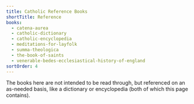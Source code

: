```yaml
---
title: Catholic Reference Books
shortTitle: Reference
books:
  - catena-aurea
  - catholic-dictionary
  - catholic-encyclopedia
  - meditations-for-layfolk
  - summa-theologica
  - the-book-of-saints
  - venerable-bedes-ecclesiastical-history-of-england
sortOrder: 4
---
```


The books here are not intended to be read through, but referenced on an as-needed basis, like a dictionary or encyclopedia (both of which this page contains).
